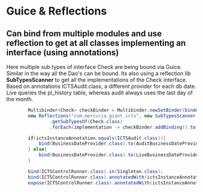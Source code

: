 # Guice & Reflections

## Can bind from multiple modules and use reflection to get at all classes implementing an interface (using annotations)

Here multiple sub types of interface Check are being bound via Guice. Similar in the way all the Dao's can be bound.
Its also using a reflection lib **SubTypesScanner** to get all the implementations of the Check interface.
Based on annotations ICTSAudit.class, a different provider for each db date. Live queries the pl_history table, 
whereas audit always uses the last day of the month.

```java
        Multibinder<Check> checkBinder = Multibinder.newSetBinder(binder(), Check.class);
        new Reflections("com.mercuria.giant.icts", new SubTypesScanner())
                .getSubTypesOf(Check.class)
                .forEach(implementation -> checkBinder.addBinding().to(implementation));

        if(ictsInstanceAnnotation.equals(ICTSAudit.class)){
            bind(BusinessDateProvider.class).to(AuditBusinessDateProvider.class).in(Singleton.class);
        } else{
            bind(BusinessDateProvider.class).to(LiveBusinessDateProvider.class).in(Singleton.class);
        }

        bind(ICTSControlRunner.class).in(Singleton.class);
        bind(ICTSControlRunner.class).annotatedWith(ictsInstanceAnnotation).to(ICTSControlRunner.class);
        expose(ICTSControlRunner.class).annotatedWith(ictsInstanceAnnotation);
```
